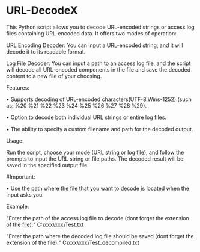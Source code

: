 # URL-DecodeX

This Python script allows you to decode URL-encoded strings or access log files containing URL-encoded data. It offers two modes of operation:

URL Encoding Decoder: You can input a URL-encoded string, and it will decode it to its readable format.

Log File Decoder: You can input a path to an access log file, and the script will decode all URL-encoded components in the file and save the decoded content to a new file of your choosing.

Features:

 • Supports decoding of URL-encoded characters(UTF-8,Wins-1252) (such as:
%20
%21
%22
%23
%24
%25
%26
%27
%28
%29).

 • Option to decode both individual URL strings or entire log files.

 • The ability to specify a custom filename and path for the decoded output.

Usage:

Run the script, choose your mode (URL string or log file), and follow the prompts to input the URL string or file paths. 
The decoded result will be saved in the specified output file.

#Important:

  • Use the path where the file that you want to decode is located when the input asks you:

Example:

"Enter the path of the access log file to decode (dont forget the extension of the file):" C:\xxx\xxx\Test.txt

"Enter the path where the decoded log file should be saved (dont forget the extension of the file):" C\xxx\xxx\Test_decompiled.txt

